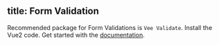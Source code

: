 title: Form Validation
---
Recommended package for Form Validations is `Vee Validate`. Install the Vue2 code.
Get started with the [documentation](http://vee-validate.logaretm.com/).
